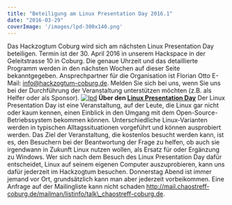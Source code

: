 ```yaml
---
title: "Beteiligung am Linux Presentation Day 2016.1"
date: "2016-03-29"
coverImage: '/images/lpd-300x140.png'
---
```


Das Hackzogtum Coburg wird sich am nächsten Linux Presentation Day beteiligen. Termin ist der 30. April 2016 in unserem Hackspace in der Geleitstrasse 10 in Coburg. Die genaue Uhrzeit und das detaillierte Programm werden in den nächsten Wochen auf dieser Seite bekanntgegeben. Ansprechpartner für die Organisation ist Florian Otto E-Mail: info@hackzogtum-coburg.de. Melden Sie sich bei uns, wenn Sie uns bei der Durchführung der Veranstaltung unterstützen möchten (z.B. als Helfer oder als Sponsor). [![lpd](/images/lpd-300x140.png)](http://www.linux-presentation-day.de/) **Über den [Linux Presentation Day](http://www.linux-presentation-day.de/)** Der Linux Presentation Day ist eine Veranstaltung, auf der Leute, die Linux gar nicht oder kaum kennen, einen Einblick in den Umgang mit dem Open-Source-Betriebssystem bekommen können. Unterschiedliche Linux-Varianten werden in typischen Alltagssituationen vorgeführt und können ausprobiert werden. Das Ziel der Veranstaltung, die kostenlos besucht werden kann, ist es, den Besuchern bei der Beantwortung der Frage zu helfen, ob auch sie irgendwann in Zukunft Linux nutzen wollen, als Ersatz für oder Ergänzung zu Windows. Wer sich nach dem Besuch des Linux Presentation Day dafür entscheidet, Linux auf seinem eigenen Computer auszuprobieren, kann uns dafür jederzeit im Hackzogtum besuchen. Donnerstag Abend ist immer jemand vor Ort, grundsätzlich kann man aber jederzeit vorbeikommen. Eine Anfrage auf der Mailingliste kann nicht schaden http://mail.chaostreff-coburg.de/mailman/listinfo/talk\_chaostreff-coburg.de.
